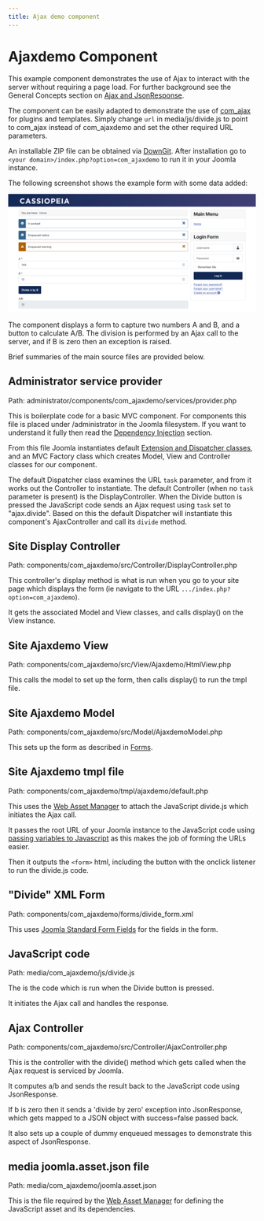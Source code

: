 ```yaml
---
title: Ajax demo component
---
```


Ajaxdemo Component
==================

This example component demonstrates the use of Ajax to interact with the server without requiring a page load. For further background see the General Concepts section on [Ajax and JsonResponse](../../../general-concepts/javascript/ajax.md).

The component can be easily adapted to demonstrate the use of [com_ajax](../../../general-concepts/javascript/com-ajax.md) for plugins and templates. Simply change `url` in media/js/divide.js to point to com_ajax instead of com_ajaxdemo and set the other required URL parameters.

An installable ZIP file can be obtained via [DownGit](https://downgit.github.io/#/home?url=https://github.com/joomla/manual-examples/tree/main/component-ajaxdemo/com_ajaxdemo). After installation go to `<your domain>/index.php?option=com_ajaxdemo` to run it in your Joomla instance.

The following screenshot shows the example form with some data added:

![example form with added data](_assets/component-example-ajax.png)

The component displays a form to capture two numbers A and B, and a button to calculate A/B. 
The division is performed by an Ajax call to the server, and if B is zero then an exception is raised.

Brief summaries of the main source files are provided below.

## Administrator service provider

Path: administrator/components/com_ajaxdemo/services/provider.php

This is boilerplate code for a basic MVC component. For components this file is placed under /administrator in the Joomla filesystem.
If you want to understand it fully then read the [Dependency Injection](../../../general-concepts/dependency-injection/index.md) section. 

From this file Joomla instantiates default [Extension and Dispatcher classes](../../../general-concepts/extension-and-dispatcher/index.md), 
and an MVC Factory class which creates Model, View and Controller classes for our component. 

The default Dispatcher class examines the URL `task` parameter, and from it works out the Controller to instantiate. 
The default Controller (when no `task` parameter is present) is the DisplayController.
When the Divide button is pressed the JavaScript code sends an Ajax request using `task` set to "ajax.divide". 
Based on this the default Dispatcher will instantiate this component's AjaxController and call its `divide` method. 

## Site Display Controller

Path: components/com_ajaxdemo/src/Controller/DisplayController.php

This controller's display method is what is run when you go to your site page which displays the form (ie navigate to the URL `.../index.php?option=com_ajaxdemo`).

It gets the associated Model and View classes, and calls display() on the View instance.

## Site Ajaxdemo View

Path: components/com_ajaxdemo/src/View/Ajaxdemo/HtmlView.php

This calls the model to set up the form, then calls display() to run the tmpl file.

## Site Ajaxdemo Model

Path: components/com_ajaxdemo/src/Model/AjaxdemoModel.php

This sets up the form as described in [Forms](../../../general-concepts/forms/index.md).

## Site Ajaxdemo tmpl file

Path: components/com_ajaxdemo/tmpl/ajaxdemo/default.php

This uses the [Web Asset Manager](../../../general-concepts/web-asset-manager.md) to attach the JavaScript divide.js which initiates the Ajax call.

It passes the root URL of your Joomla instance to the JavaScript code using [passing variables to Javascript](../../../general-concepts/javascript/adding-javascript.md#passing-variables-to-javascript)
as this makes the job of forming the URLs easier.

Then it outputs the `<form>` html, including the button with the onclick listener to run the divide.js code.

## "Divide" XML Form 

Path: components/com_ajaxdemo/forms/divide_form.xml

This uses [Joomla Standard Form Fields](../../../general-concepts/forms-fields/standard-fields/index.md) for the fields in the form.

## JavaScript code

Path: media/com_ajaxdemo/js/divide.js

The is the code which is run when the Divide button is pressed. 

It initiates the Ajax call and handles the response.

## Ajax Controller

Path: components/com_ajaxdemo/src/Controller/AjaxController.php

This is the controller with the divide() method which gets called when the Ajax request is serviced by Joomla. 

It computes a/b and sends the result back to the JavaScript code using JsonResponse.

If b is zero then it sends a 'divide by zero' exception into JsonResponse, which gets mapped to a JSON object with success=false passed back. 

It also sets up a couple of dummy enqueued messages to demonstrate this aspect of JsonResponse.

## media joomla.asset.json file

Path: media/com_ajaxdemo/joomla.asset.json

This is the file required by the [Web Asset Manager](../../../general-concepts/web-asset-manager.md) for defining the JavaScript asset and its dependencies. 
